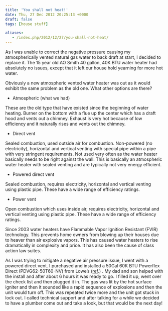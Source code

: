 ```yaml
---
title: 'You shall not heat!'
date: Thu, 27 Dec 2012 20:25:13 +0000
draft: false
tags: [house stuff]

aliases:
   - /index.php/2012/12/27/you-shall-not-heat/
---
```


As I was unable to correct the negative pressure causing my atmospherically vented natural gas water to back draft at start, I decided to replace it. The 15 year old AO Smith 40 gallon, 40K BTU water heater had absolutely no issues, except that it left our house hold yearning for more hot water.

Obviously a new atmospheric vented water heater was out as it would exhibit the same problem as the old one. What other options are there?

*   Atmospheric (what we had)

These are the old type that have existed since the beginning of water heating. Burner on the bottom with a flue up the center which has a draft hood and vents out a chimney. Exhaust is very hot because of low efficiency and it naturally rises and vents out the chimney.

*   Direct vent

Sealed combustion, used outside air for combustion. Non-powered (no electricity), horizontal and vertical venting with special pipe within a pipe with very stringent requirements. Not used very often as the water heater basically needs to be right against the wall. This is basically an atmospheric water heater with sealed venting and are typically not very energy efficient.

*   Powered direct vent

Sealed combustion, requires electricity, horizontal and vertical venting using plastic pipe. These have a wide range of efficiency ratings.

*   Power vent

Open combustion which uses inside air, requires electricity, horizontal and vertical venting using plastic pipe. These have a wide range of efficiency ratings.

Since 2003 water heaters have Flammable Vapor Ignition Resistant (FVIR) technology. This prevents home owners from blowing up their houses due to heaver than air explosive vapors. This has caused water heaters to rise dramatically in complexity and price. It has also been the cause of class action law suites.

As I was trying to mitigate a negative air pressure issue, I went with a powered direct vent. I purchased and installed a 50Gal 60K BTU Powerflex Direct (PDVG62-50T60-NV) from Lowe’s ([ref](http://americanwaterheater.com/products/productDetails.aspx?ID=1093 "Powerflex Direct").) . My dad and son helped with the install and after about 6 hours it was ready to go. I filled it up, went over the check list and then plugged it in. The gas was lit by the hot surface igniter and then it sounded like a rapid sequence of explosions and then the unit would turn off. This was repeated twice more and the unit got stuck in lock out. I called technical support and after talking for a while we decided to have a plumber come out and take a look, but that would be the next day!